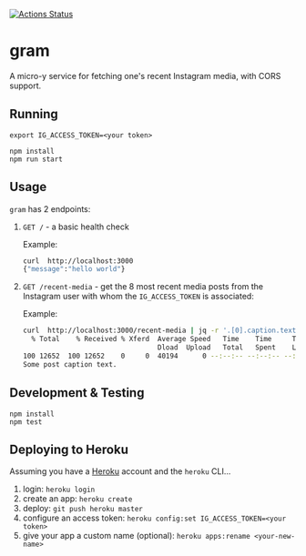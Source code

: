 [![Actions Status](https://github.com/mdb/gram/workflows/CI/badge.svg)](https://github.com/mdb/gram/actions)

# gram

A micro-y service for fetching one's recent Instagram media, with CORS support.

## Running

```
export IG_ACCESS_TOKEN=<your token>
```

```
npm install
npm run start
```

## Usage

`gram` has 2 endpoints:

1. `GET /` - a basic health check

    Example:

    ```bash
    curl  http://localhost:3000
    {"message":"hello world"}
    ```

2. `GET /recent-media` - get the 8 most recent media posts from the Instagram user with whom the `IG_ACCESS_TOKEN` is associated:

    Example:
    ```bash
    curl  http://localhost:3000/recent-media | jq -r '.[0].caption.text'
      % Total    % Received % Xferd  Average Speed   Time    Time     Time  Current
                                     Dload  Upload   Total   Spent    Left  Speed
    100 12652  100 12652    0     0  40194      0 --:--:-- --:--:-- --:--:-- 40292
    Some post caption text.
    ```

## Development & Testing

```
npm install
npm test
```

## Deploying to Heroku

Assuming you have a [Heroku](http://heroku.com/) account and the `heroku` CLI...

1. login: `heroku login`
2. create an app: `heroku create`
3. deploy: `git push heroku master`
4. configure an access token: `heroku config:set IG_ACCESS_TOKEN=<your token>`
5. give your app a custom name (optional): `heroku apps:rename <your-new-name>`
